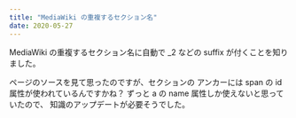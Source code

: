 ```yaml
---
title: "MediaWiki の重複するセクション名"
date: 2020-05-27
---
```


MediaWiki の重複するセクション名に自動で _2 などの
suffix が付くことを知りました。


ページのソースを見て思ったのですが、セクションの
アンカーには span の id 属性が使われているんですかね？
ずっと a の name 属性しか使えないと思っていたので、
知識のアップデートが必要そうでした。


